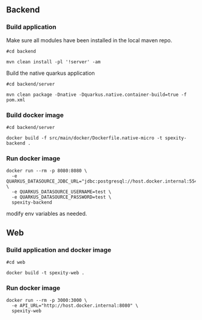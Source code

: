 ## Backend

### Build application

Make sure all modules have been installed in the local maven repo.
```shell
#cd backend

mvn clean install -pl '!server' -am
```

Build the native quarkus application 
```shell
#cd backend/server

mvn clean package -Dnative -Dquarkus.native.container-build=true -f pom.xml
```

### Build docker image
```shell
#cd backend/server

docker build -f src/main/docker/Dockerfile.native-micro -t spexity-backend .
```

### Run docker image

```shell
docker run --rm -p 8080:8080 \
  -e QUARKUS_DATASOURCE_JDBC_URL="jdbc:postgresql://host.docker.internal:55432/spexity" \
  -e QUARKUS_DATASOURCE_USERNAME=test \
  -e QUARKUS_DATASOURCE_PASSWORD=test \
  spexity-backend
```
modify env variables as needed.

## Web

### Build application and docker image
```shell
#cd web

docker build -t spexity-web .
```


### Run docker image

```shell
docker run --rm -p 3000:3000 \
  -e API_URL="http://host.docker.internal:8080" \
  spexity-web
```
